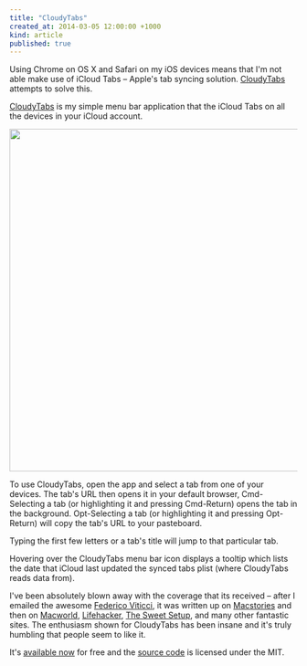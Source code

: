 ```yaml
---
title: "CloudyTabs"
created_at: 2014-03-05 12:00:00 +1000
kind: article
published: true
---
```


Using Chrome on OS X and Safari on my iOS devices means that I'm not able make use of iCloud Tabs – Apple's tab syncing solution. [CloudyTabs](/projects/cloudytabs/) attempts to solve this.

<!-- more -->

[CloudyTabs](/projects/cloudytabs/) is my simple menu bar application that the iCloud Tabs on all the devices in your iCloud account.

<img class="responsive center" style="width: 600px;" src="/projects/cloudytabs/CloudyTabs.png" />

To use CloudyTabs, open the app and select a tab from one of your devices. The tab's URL then opens it in your default browser, Cmd-Selecting a tab (or highlighting it and pressing Cmd-Return) opens the tab in the background. Opt-Selecting a tab (or highlighting it and pressing Opt-Return) will copy the tab's URL to your pasteboard.

Typing the first few letters or a tab's title will jump to that particular tab.

Hovering over the CloudyTabs menu bar icon displays a tooltip which lists the date that iCloud last updated the synced tabs plist (where CloudyTabs reads data from).

I've been absolutely blown away with the coverage that its received – after I emailed the awesome [Federico Viticci](https://twitter.com/viticci), it was written up on [Macstories](http://www.macstories.net/news/cloudytabs-puts-icloud-tabs-in-your-macs-menu-bar/) and then on [Macworld](http://www.macworld.com/article/2106360/cloudytabs-review-liberate-icloud-tabs-from-safari-on-your-mac.html), [Lifehacker](http://www.lifehacker.com.au/2014/03/cloudytabs-pulls-up-your-icloud-bookmarks-right-in-your-menubar/), [The Sweet Setup](http://thesweetsetup.com/quick-tip-get-icloud-tabs/), and many other fantastic sites. The enthusiasm shown for CloudyTabs has been insane and it's truly humbling that people seem to like it.

It's [available now](/projects/cloudytabs/) for free and the [source code](https://github.com/josh-/CloudyTabs/) is licensed under the MIT.
